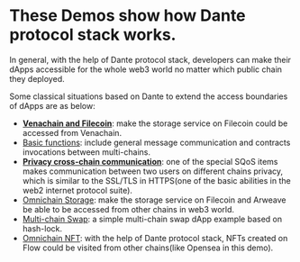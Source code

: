 # These Demos show how Dante protocol stack works. 

In general, with the help of Dante protocol stack, developers can make their dApps accessible for the whole web3 world no matter which public chain they deployed.

Some classical situations based on Dante to extend the access boundaries of dApps are as below:

* [**Venachain and Filecoin**](https://github.com/wanxiang-blockchain/2022-Wanxiang-Blockchain-Spring-Hackathon-Dante-Network/tree/main/demo-src/VenachainFilecoin): make the storage service on Filecoin could be accessed from Venachain. 
* [Basic functions](https://github.com/wanxiang-blockchain/2022-Wanxiang-Blockchain-Spring-Hackathon-Dante-Network/tree/main/demo-src/Basic/cross-chain-demo): include general message communication and contracts invocations between multi-chains.
* [**Privacy cross-chain communication**](https://github.com/wanxiang-blockchain/2022-Wanxiang-Blockchain-Spring-Hackathon-Dante-Network/tree/main/demo-src/PrivacyCC/Anonymous): one of the special SQoS items makes communication between two users on different chains privacy, which is similar to the SSL/TLS in HTTPS(one of the basic abilities in the web2 internet protocol suite).
* [Omnichain Storage](https://github.com/wanxiang-blockchain/2022-Wanxiang-Blockchain-Spring-Hackathon-Dante-Network/tree/main/demo-src/OmnichainStorage/store): make the storage service on Filecoin and Arweave be able to be accessed from other chains in web3 world.
* [Multi-chain Swap](https://github.com/wanxiang-blockchain/2022-Wanxiang-Blockchain-Spring-Hackathon-Dante-Network/tree/main/demo-src/Swap/Demo-Swap): a simple multi-chain swap dApp example based on hash-lock.
* [Omnichain NFT](https://github.com/wanxiang-blockchain/2022-Wanxiang-Blockchain-Spring-Hackathon-Dante-Network/tree/main/src/ProtocolInFlow/cadence-contracts): with the help of Dante protocol stack, NFTs created on Flow could be visited from other chains(like Opensea in this demo).
